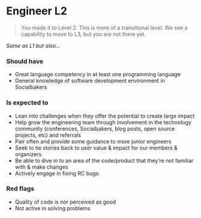 # Engineer L2
> You made it to Level 2. This is more of a transitional level. We see a capability to move to L3, but you are not there yet.

*Same as L1 but also...*

### Should have

* Great language competency in at least one programming language
* General knowledge of software development environment in Socialbakers

### Is expected to

* Lean into challenges when they offer the potential to create large impact
* Help grow the engineering team through involvement in the technology community (conferences, Socialbakers, blog posts, open source projects, etc) and referrals
* Pair often and provide some guidance to more junior engineers
* Seek to tie stories back to user value & impact for our members & organizers
* Be able to dive in to an area of the code/product that they’re not familiar with & make changes
* Actively engage in fixing RC bugs

### Red flags
* Quality of code is nor perceived as good
* Not active in solving problems


